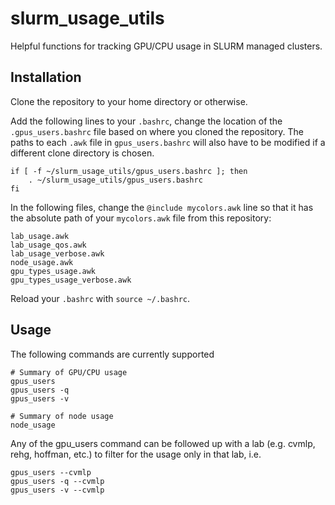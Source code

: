 # slurm_usage_utils
Helpful functions for tracking GPU/CPU usage in SLURM managed clusters.

## Installation

Clone the repository to your home directory or otherwise.

Add the following lines to your `.bashrc`, change the location of the `.gpus_users.bashrc` file based on where you cloned the repository. The paths to each `.awk` file in `gpus_users.bashrc` will also have to be modified if a different clone directory is chosen.

```
if [ -f ~/slurm_usage_utils/gpus_users.bashrc ]; then
    . ~/slurm_usage_utils/gpus_users.bashrc
fi
```

In the following files, change the `@include mycolors.awk` line so that it has the absolute path of your `mycolors.awk` file from this repository:
```
lab_usage.awk
lab_usage_qos.awk
lab_usage_verbose.awk
node_usage.awk
gpu_types_usage.awk
gpu_types_usage_verbose.awk
```

Reload your `.bashrc` with `source ~/.bashrc`.

## Usage

The following commands are currently supported
```
# Summary of GPU/CPU usage
gpus_users
gpus_users -q
gpus_users -v

# Summary of node usage
node_usage
```

Any of the gpu_users command can be followed up with a lab (e.g. cvmlp, rehg, hoffman, etc.) to filter for the usage only in that lab, i.e.

```
gpus_users --cvmlp
gpus_users -q --cvmlp
gpus_users -v --cvmlp
```
